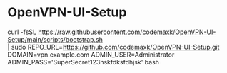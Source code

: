# OpenVPN-UI-Setup

curl -fsSL https://raw.githubusercontent.com/codemaxk/OpenVPN-UI-Setup/main/scripts/bootstrap.sh \
  | sudo REPO_URL=https://github.com/codemaxk/OpenVPN-UI-Setup.git \
    DOMAIN=vpn.example.com ADMIN_USER=Administrator ADMIN_PASS='SuperSecret123hskfdksfdhjsk' bash
